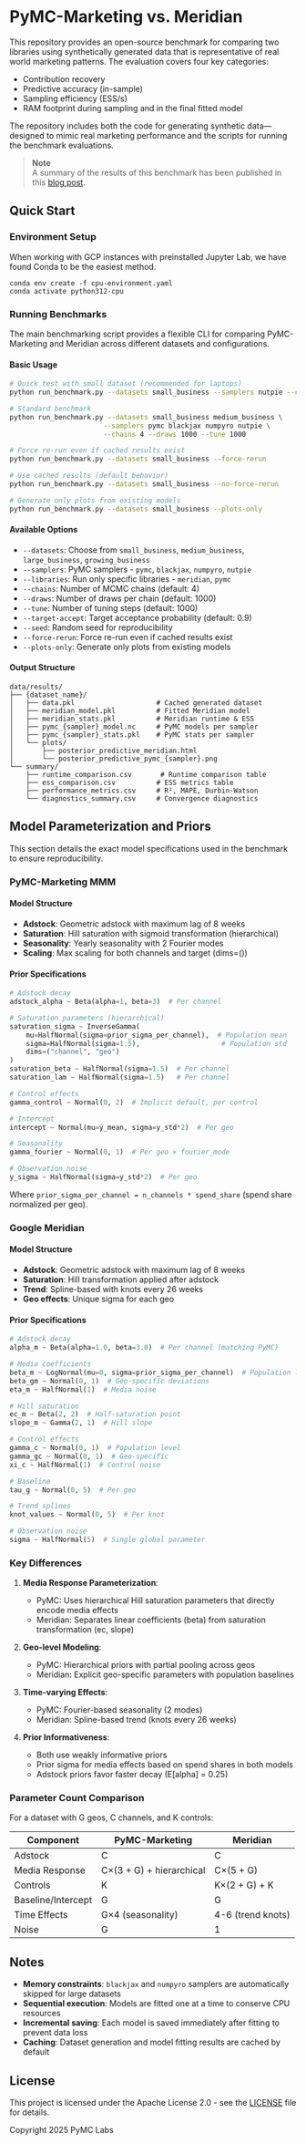 # PyMC-Marketing vs. Meridian
This repository provides an open-source benchmark for comparing two libraries using synthetically generated data that is representative of real world marketing patterns. The evaluation covers four key categories:

- Contribution recovery
- Predictive accuracy (in-sample)
- Sampling efficiency (ESS/s)
- RAM footprint during sampling and in the final fitted model

The repository includes both the code for generating synthetic data—designed to mimic real marketing performance and the scripts for running the benchmark evaluations.

> **Note**  
> A summary of the results of this benchmark has been published in this [blog post](https://www.pymc-labs.com/blog-posts/pymc-marketing-vs-google-meridian).

## Quick Start

### Environment Setup

When working with GCP instances with preinstalled Jupyter Lab,
we have found Conda to be the easiest method.

```shell
conda env create -f cpu-environment.yaml
conda activate python312-cpu
```

### Running Benchmarks

The main benchmarking script provides a flexible CLI for comparing PyMC-Marketing and Meridian across different datasets and configurations.

#### Basic Usage

```bash
# Quick test with small dataset (recommended for laptops)
python run_benchmark.py --datasets small_business --samplers nutpie --chains 2 --draws 500 --tune 500

# Standard benchmark
python run_benchmark.py --datasets small_business medium_business \
                       --samplers pymc blackjax numpyro nutpie \
                       --chains 4 --draws 1000 --tune 1000

# Force re-run even if cached results exist
python run_benchmark.py --datasets small_business --force-rerun

# Use cached results (default behavior)
python run_benchmark.py --datasets small_business --no-force-rerun

# Generate only plots from existing models
python run_benchmark.py --datasets small_business --plots-only
```

#### Available Options

- `--datasets`: Choose from `small_business`, `medium_business`, `large_business`, `growing_business`
- `--samplers`: PyMC samplers - `pymc`, `blackjax`, `numpyro`, `nutpie` 
- `--libraries`: Run only specific libraries - `meridian`, `pymc`
- `--chains`: Number of MCMC chains (default: 4)
- `--draws`: Number of draws per chain (default: 1000)
- `--tune`: Number of tuning steps (default: 1000)
- `--target-accept`: Target acceptance probability (default: 0.9)
- `--seed`: Random seed for reproducibility
- `--force-rerun`: Force re-run even if cached results exist
- `--plots-only`: Generate only plots from existing models

#### Output Structure

```
data/results/
├── {dataset_name}/
│   ├── data.pkl                    # Cached generated dataset
│   ├── meridian_model.pkl          # Fitted Meridian model
│   ├── meridian_stats.pkl          # Meridian runtime & ESS
│   ├── pymc_{sampler}_model.nc     # PyMC models per sampler
│   ├── pymc_{sampler}_stats.pkl    # PyMC stats per sampler
│   └── plots/                      
│       ├── posterior_predictive_meridian.html
│       └── posterior_predictive_pymc_{sampler}.png
└── summary/
    ├── runtime_comparison.csv       # Runtime comparison table
    ├── ess_comparison.csv          # ESS metrics table
    ├── performance_metrics.csv     # R², MAPE, Durbin-Watson
    └── diagnostics_summary.csv     # Convergence diagnostics
```


## Model Parameterization and Priors

This section details the exact model specifications used in the benchmark to ensure reproducibility.

### PyMC-Marketing MMM

#### Model Structure
- **Adstock**: Geometric adstock with maximum lag of 8 weeks
- **Saturation**: Hill saturation with sigmoid transformation (hierarchical)
- **Seasonality**: Yearly seasonality with 2 Fourier modes
- **Scaling**: Max scaling for both channels and target (dims=())

#### Prior Specifications
```python
# Adstock decay
adstock_alpha ~ Beta(alpha=1, beta=3)  # Per channel

# Saturation parameters (hierarchical)
saturation_sigma ~ InverseGamma(
    mu=HalfNormal(sigma=prior_sigma_per_channel),  # Population mean
    sigma=HalfNormal(sigma=1.5),                    # Population std
    dims=("channel", "geo")
)
saturation_beta ~ HalfNormal(sigma=1.5)  # Per channel
saturation_lam ~ HalfNormal(sigma=1.5)   # Per channel

# Control effects
gamma_control ~ Normal(0, 2)  # Implicit default, per control

# Intercept
intercept ~ Normal(mu=y_mean, sigma=y_std*2)  # Per geo

# Seasonality
gamma_fourier ~ Normal(0, 1)  # Per geo × fourier_mode

# Observation noise
y_sigma ~ HalfNormal(sigma=y_std*2)  # Per geo
```

Where `prior_sigma_per_channel = n_channels * spend_share` (spend share normalized per geo).

### Google Meridian

#### Model Structure
- **Adstock**: Geometric adstock with maximum lag of 8 weeks
- **Saturation**: Hill transformation applied after adstock
- **Trend**: Spline-based with knots every 26 weeks
- **Geo effects**: Unique sigma for each geo

#### Prior Specifications
```python
# Adstock decay  
alpha_m ~ Beta(alpha=1.0, beta=3.0)  # Per channel (matching PyMC)

# Media coefficients
beta_m ~ LogNormal(mu=0, sigma=prior_sigma_per_channel)  # Population level
beta_gm ~ Normal(0, 1)  # Geo-specific deviations
eta_m ~ HalfNormal(1)  # Media noise

# Hill saturation
ec_m ~ Beta(2, 2)  # Half-saturation point
slope_m ~ Gamma(2, 1)  # Hill slope

# Control effects
gamma_c ~ Normal(0, 1)  # Population level
gamma_gc ~ Normal(0, 1)  # Geo-specific
xi_c ~ HalfNormal(1)  # Control noise

# Baseline
tau_g ~ Normal(0, 5)  # Per geo

# Trend splines
knot_values ~ Normal(0, 5)  # Per knot

# Observation noise
sigma ~ HalfNormal(5)  # Single global parameter
```

### Key Differences

1. **Media Response Parameterization**:
   - PyMC: Uses hierarchical Hill saturation parameters that directly encode media effects
   - Meridian: Separates linear coefficients (beta) from saturation transformation (ec, slope)

2. **Geo-level Modeling**:
   - PyMC: Hierarchical priors with partial pooling across geos
   - Meridian: Explicit geo-specific parameters with population baselines

3. **Time-varying Effects**:
   - PyMC: Fourier-based seasonality (2 modes)
   - Meridian: Spline-based trend (knots every 26 weeks)

4. **Prior Informativeness**:
   - Both use weakly informative priors
   - Prior sigma for media effects based on spend shares in both models
   - Adstock priors favor faster decay (E[alpha] = 0.25)

### Parameter Count Comparison

For a dataset with G geos, C channels, and K controls:

| Component | PyMC-Marketing | Meridian |
|-----------|---------------|----------|
| Adstock | C | C |
| Media Response | C×(3 + G) + hierarchical | C×(5 + G) |
| Controls | K | K×(2 + G) + K |
| Baseline/Intercept | G | G |
| Time Effects | G×4 (seasonality) | 4-6 (trend knots) |
| Noise | G | 1 |

## Notes

- **Memory constraints**: `blackjax` and `numpyro` samplers are automatically skipped for large datasets
- **Sequential execution**: Models are fitted one at a time to conserve CPU resources
- **Incremental saving**: Each model is saved immediately after fitting to prevent data loss
- **Caching**: Dataset generation and model fitting results are cached by default

## License

This project is licensed under the Apache License 2.0 - see the [LICENSE](LICENSE) file for details.

Copyright 2025 PyMC Labs
